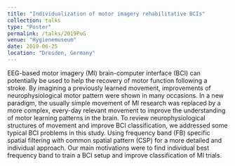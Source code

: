 ```yaml
---
title: "Individualization of motor imagery rehabilitative BCIs"
collection: talks
type: "Poster"
permalink: /talks/2019PuG
venue: "Hygienemuseum"
date: 2019-06-25
location: "Dresden, Germany"
---
```


EEG-based motor imagery (MI) brain-computer interface (BCI) can potentially be used to help the recovery of motor function following a stroke. By imagining a previously learned movement, improvements of neurophysiological motor pattern were shown in many occasions. In a new paradigm, the usually simple movement of MI research was replaced by a more complex, every-day relevant movement to improve the understanding of motor learning patterns in the brain. To review neurophysiological structures of movement and improve BCI classification, we addressed some typical BCI problems in this study. Using frequency band (FB) specific spatial filtering with common spatial pattern (CSP) for a more detailed and individual approach. Our main motivations were to find individual best frequency band to train a BCI setup and improve classification of MI trials.
